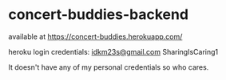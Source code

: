 # concert-buddies-backend

available at https://concert-buddies.herokuapp.com/

heroku login credentials:
idkm23s@gmail.com
SharingIsCaring1

It doesn't have any of my personal credentials so who cares.

